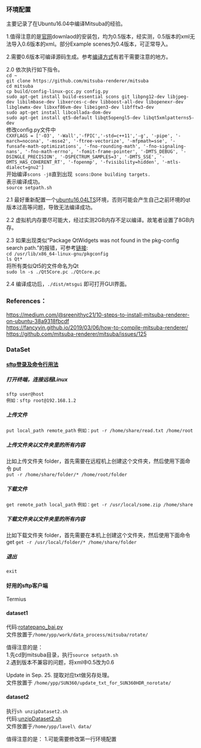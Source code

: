 ### 环境配置
主要记录了在Ubuntu16.04中编译Mitsuba的经验。

1.值得注意的是[官网]downlaod的安装包，均为0.5版本，经实测，0.5版本的xml无法导入0.6版本的xml。部分Example scenes为0.4版本，可正常导入。  

2.需要0.6版本可编译源码生成。参考[编译方式]有若干需要注意的地方。  

2.0 依次执行如下指令。  
    `cd ~`  
    `git clone https://github.com/mitsuba-renderer/mitsuba`  
    `cd mitsuba`  
    `cp build/config-linux-gcc.py config.py`  
    `sudo apt-get install build-essential scons git libpng12-dev libjpeg-dev libilmbase-dev libxerces-c-dev libboost-all-dev libopenexr-dev libglewmx-dev libxxf86vm-dev libeigen3-dev libfftw3-dev`  
    `sudo apt-get install libcollada-dom-dev`  
    `sudo apt-get install qt5-default libqt5opengl5-dev libqt5xmlpatterns5-dev`  
    修改config.py文件中  
    `CXXFLAGS = ['-O3', '-Wall','-fPIC','-std=c++11','-g', '-pipe', '-march=nocona', '-msse2', '-ftree-vectorize', '-mfpmath=sse', '-funsafe-math-optimizations', '-fno-rounding-math', '-fno-signaling-nans', '-fno-math-errno', '-fomit-frame-pointer', '-DMTS_DEBUG', '-DSINGLE_PRECISION', '-DSPECTRUM_SAMPLES=3', '-DMTS_SSE', '-DMTS_HAS_COHERENT_RT', '-fopenmp', '-fvisibility=hidden', '-mtls-dialect=gnu2']`  
    开始编译`scons -j8`直到出现` scons:Done building targets.`  
    表示编译成功。  
    `source setpath.sh`

2.1 最好重新配置一个[ubuntu16.04LTS]环境，否则可能会产生自己之前环境的qt版本过高等问题，导致无法编译成功。  

2.2 虚拟机内存要尽可能大，经过实测2GB内存不足以编译。故笔者设置了8GB内存。  

2.3 如果出现类似“Package QtWidgets was not found in the pkg-config search path.”的报错，可参考[链接]:    
    `cd /usr/lib/x86_64-linux-gnu/pkgconfig`  
    `ls Qt*`   
    将所有类似Qt5的文件命名为Qt  
    `sudo ln -s ./Qt5Core.pc ./QtCore.pc`

2.4 编译成功后，`./dist/mtsgui` 即可打开GUI界面。  


### References：
https://medium.com/@sreenithyc21/10-steps-to-install-mitsuba-renderer-on-ubuntu-38a9318fbcdf  
https://fancyvin.github.io/2019/03/06/how-to-compile-mitsuba-renderer/  
https://github.com/mitsuba-renderer/mitsuba/issues/125  




### DataSet

#### [sftp登录及命令行用法]  

##### 打开终端，连接远程Linux  
`sftp user@host`  
`例如：sftp root@192.168.1.2`    
##### 上传文件  
`put local_path remote_path`
`例如：put -r /home/share/read.txt /home/root`
##### 上传文件夹以文件夹里的所有内容  
比如上传文件夹 folder，首先需要在远程机上创建这个文件夹，然后使用下面命令 put  
`put -r /home/share/folder/* /home/root/folder`
##### 下载文件
`get remote_path local_path`
`例如：get -r /usr/local/some.zip /home/share`
##### 下载文件夹以文件夹里的所有内容  
比如下载文件夹 folder，首先需要在本机上创建这个文件夹，然后使用下面命令 get
`get -r /usr/local/folder/* /home/share/folder`
##### 退出
`exit`

#### 好用的sftp客户端  
Termius  

#### dataset1
代码:[rotatepano_bai.py]   
文件放置于`/home/ypp/work/data_process/mitsuba/rotate/`  

值得注意的是：  
1.先cd到mitsuba目录，执行`source setpath.sh`  
2.遇到版本不兼容的问题，将xml中0.5改为0.6  

Update in Sep. 25. 提取对应txt做另存处理。  
文件放置于 `/home/ypp/SUN360/update_txt_for_SUN360HDR_norotate/`  

#### dataset2
执行`sh unzipDataset2.sh`  
代码:[unzipDataset2.sh]  
文件放置于`/home/ypp/lavel\ data/`

值得注意的是： 
1.可能需要修改第一行环境配置  


[官网]: https://www.mitsuba-renderer.org/download.html  
[编译方式]: https://medium.com/@sreenithyc21/10-steps-to-install-mitsuba-renderer-on-ubuntu-38a9318fbcdf
[ubuntu16.04LTS]: https://releases.ubuntu.com/xenial/  
[链接]: https://github.com/mitsuba-renderer/mitsuba/issues/125  
[sftp登录及命令行用法]: https://blog.csdn.net/qq_26954773/article/details/78199365
[rotatepano_bai.py]: https://jb-bai.github.io/docs/rotatepano_bai.py
[unzipDataset2.sh]: https://jb-bai.github.io/docs/unzipDataset2.sh